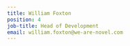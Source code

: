 ```yaml
---
title: William Foxton
position: 4
job-title: Head of Development
email: william.foxton@we-are-novel.com
---
```


